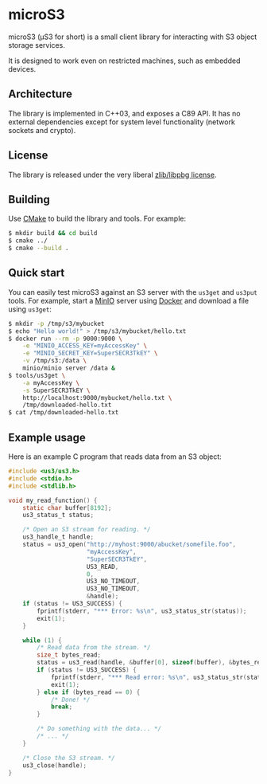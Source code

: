 # microS3

microS3 (μS3 for short) is a small client library for interacting with S3 object storage services.

It is designed to work even on restricted machines, such as embedded devices.

## Architecture

The library is implemented in C++03, and exposes a C89 API. It has no external dependencies except for system level functionality (network sockets and crypto).

## License

The library is released under the very liberal [zlib/libpbg license](https://opensource.org/licenses/Zlib).

## Building

Use [CMake](https://cmake.org/) to build the library and tools. For example:

```bash
$ mkdir build && cd build
$ cmake ../
$ cmake --build .
```

## Quick start

You can easily test microS3 against an S3 server with the `us3get` and `us3put` tools. For example, start a [MinIO](https://min.io/) server using [Docker](https://www.docker.com/) and download a file using `us3get`:

```bash
$ mkdir -p /tmp/s3/mybucket
$ echo "Hello world!" > /tmp/s3/mybucket/hello.txt
$ docker run --rm -p 9000:9000 \
    -e "MINIO_ACCESS_KEY=myAccessKey" \
    -e "MINIO_SECRET_KEY=SuperSECR3TkEY" \
    -v /tmp/s3:/data \
    minio/minio server /data &
$ tools/us3get \
    -a myAccessKey \
    -s SuperSECR3TkEY \
    http://localhost:9000/mybucket/hello.txt \
    /tmp/downloaded-hello.txt
$ cat /tmp/downloaded-hello.txt
```

## Example usage

Here is an example C program that reads data from an S3 object:

```c
#include <us3/us3.h>
#include <stdio.h>
#include <stdlib.h>

void my_read_function() {
    static char buffer[8192];
    us3_status_t status;

    /* Open an S3 stream for reading. */
    us3_handle_t handle;
    status = us3_open("http://myhost:9000/abucket/somefile.foo",
                      "myAccessKey",
                      "SuperSECR3TkEY",
                      US3_READ,
                      0,
                      US3_NO_TIMEOUT,
                      US3_NO_TIMEOUT,
                      &handle);
    if (status != US3_SUCCESS) {
        fprintf(stderr, "*** Error: %s\n", us3_status_str(status));
        exit(1);
    }

    while (1) {
        /* Read data from the stream. */
        size_t bytes_read;
        status = us3_read(handle, &buffer[0], sizeof(buffer), &bytes_read);
        if (status != US3_SUCCESS) {
            fprintf(stderr, "*** Read error: %s\n", us3_status_str(status));
            exit(1);
        } else if (bytes_read == 0) {
            /* Done! */
            break;
        }

        /* Do something with the data... */
        /* ... */
    }

    /* Close the S3 stream. */
    us3_close(handle);
}
```

